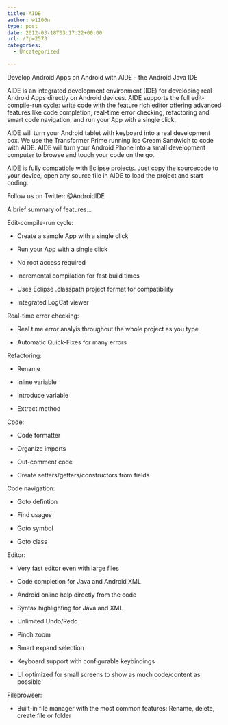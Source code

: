 ```yaml
---
title: AIDE
author: w1100n
type: post
date: 2012-03-18T03:17:22+00:00
url: /?p=2573
categories:
  - Uncategorized

---
```

Develop Android Apps on Android with AIDE - the Android Java IDE

AIDE is an integrated development environment (IDE) for developing real Android Apps directly on Android devices. AIDE supports the full edit-compile-run cycle: write code with the feature rich editor offering advanced features like code completion, real-time error checking, refactoring and smart code navigation, and run your App with a single click.

AIDE will turn your Android tablet with keyboard into a real development box. We use the Transformer Prime running Ice Cream Sandwich to code with AIDE. AIDE will turn your Android Phone into a small development computer to browse and touch your code on the go.

AIDE is fully compatible with Eclipse projects. Just copy the sourcecode to your device, open any source file in AIDE to load the project and start coding.

Follow us on Twitter: @AndroidIDE

A brief summary of features...

Edit-compile-run cycle:
  
- Create a sample App with a single click
  
- Run your App with a single click
  
- No root access required
  
- Incremental compilation for fast build times
  
- Uses Eclipse .classpath project format for compatibility
  
- Integrated LogCat viewer

Real-time error checking:
  
- Real time error analyis throughout the whole project as you type
  
- Automatic Quick-Fixes for many errors

Refactoring:
  
- Rename
  
- Inline variable
  
- Introduce variable
  
- Extract method

Code:
  
- Code formatter
  
- Organize imports
  
- Out-comment code
  
- Create setters/getters/constructors from fields

Code navigation:
  
- Goto defintion
  
- Find usages
  
- Goto symbol
  
- Goto class

Editor:
  
- Very fast editor even with large files
  
- Code completion for Java and Android XML
  
- Android online help directly from the code
  
- Syntax highlighting for Java and XML
  
- Unlimited Undo/Redo
  
- Pinch zoom
  
- Smart expand selection
  
- Keyboard support with configurable keybindings
  
- UI optimized for small screens to show as much code/content as possible

Filebrowser:
  
- Built-in file manager with the most common features: Rename, delete, create file or folder